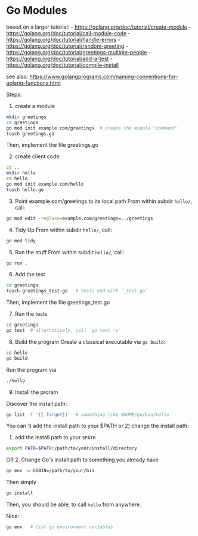 # Go Modules


based on a larger tutorial:
    - https://golang.org/doc/tutorial/create-module
    - https://golang.org/doc/tutorial/call-module-code
    - https://golang.org/doc/tutorial/handle-errors
    - https://golang.org/doc/tutorial/random-greeting
    - https://golang.org/doc/tutorial/greetings-multiple-people
    - https://golang.org/doc/tutorial/add-a-test
    - https://golang.org/doc/tutorial/compile-install

see also: https://www.golangprograms.com/naming-conventions-for-golang-functions.html


Steps:

1. create a module

```bash
mkdir greetings
cd greetings
go mod init example.com/greetings  # create the module "command"
touch greetings.go
```
Then, implement the file greetings.go

2. create client code

```bash
cd ..
mkdir hello
cd hello
go mod init example.com/hello
touch hello.go
```

3. Point example.com/greetings to its local path
From within subdir `hello/`, call:
```bash
go mod edit -replace=example.com/greetings=../greetings
```

4. Tidy Up
From within subdir `hello/`, call:
```bash
go mod tidy
```

5. Run the stuff
From within subdir `hello/`, call:
```bash
go run .
```

6. Add the test
```bash
cd greetings
touch greetings_test.go   # tests end with `_test.go`
```
Then, implement the file greetings_test.go

7. Run the tests
```bash
cd greetings
go test  # alternatively, call `go test -v`
```

8. Build the program
Create a classical executable via `go build`:
```bash
cd hello
go build
```

Run the program via
```bash
./hello
```


9. Install the proram

Discover the install path:
```bash
go list -f '{{.Target}}'  # something like $HOME/go/bin/hello
```

You can 1) add the install path to your $PATH or 2) change the install path:
1. add the install path to your `$PATH`
  ```bash
  export PATH=$PATH:/path/to/your/install/directory
  ```
OR
2. Change Go's install path to something you already have
  ```bash
  go env -w GOBIN=/path/to/your/bin
  ```

Then simply
```bash
go install
```
Then, you should be able, to call `hello` from anywhere.


Nice:
```bash
go env   # list go environment variables
```
